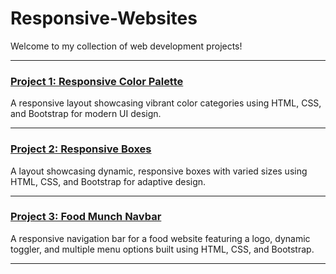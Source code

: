 # Responsive-Websites

Welcome to my collection of web development projects!

---

### [Project 1: Responsive Color Palette](https://balamurugan2004m.github.io/Responsive-Websites/Responsive-Color-Palette/)
A responsive layout showcasing vibrant color categories using HTML, CSS, and Bootstrap for modern UI design.

---

### [Project 2: Responsive Boxes](https://balamurugan2004m.github.io/Responsive-Websites/Responsive-Boxes/)
A layout showcasing dynamic, responsive boxes with varied sizes using HTML, CSS, and Bootstrap for adaptive design.

---

### [Project 3: Food Munch Navbar](https://balamurugan2004m.github.io/Responsive-Websites/Food-Munch-Navbar/)
A responsive navigation bar for a food website featuring a logo, dynamic toggler, and multiple menu options built using HTML, CSS, and Bootstrap.

---

